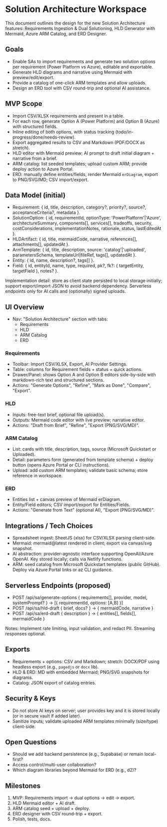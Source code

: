 # Solution Architecture Workspace

This document outlines the design for the new Solution Architecture features: Requirements Ingestion & Dual Solutioning, HLD Generator with Mermaid, Azure ARM Catalog, and ERD Designer.

## Goals
- Enable SAs to import requirements and generate two solution options per requirement (Power Platform vs Azure), editable and exportable.
- Generate HLD diagrams and narrative using Mermaid with preview/edit/export.
- Provide a catalog of one-click ARM templates and allow uploads.
- Design an ERD tool with CSV round-trip and optional AI assistance.

## MVP Scope
- Import CSV/XLSX requirements and present in a table.
- For each row, generate Option A (Power Platform) and Option B (Azure) with structured fields.
- Inline editing of both options, with status tracking (todo/in-progress/done/needs-review).
- Export aggregated results to CSV and Markdown (PDF/DOCX as stretch).
- HLD editor with Mermaid preview; AI prompt to draft initial diagram + narrative from a brief.
- ARM catalog: list seeded templates; upload custom ARM; provide deploy action to Azure Portal.
- ERD: manually define entities/fields, render Mermaid `erDiagram`, export to PNG/SVG/MD; CSV import/export.

## Data Model (initial)
- Requirement: { id, title, description, category?, priority?, source?, acceptanceCriteria?, metadata }.
- SolutionOption: { id, requirementId, optionType: 'PowerPlatform'|'Azure', architectureSummary, components[], services[], tradeoffs, security, costConsiderations, implementationNotes, rationale, status, lastEditedAt }.
- HLDArtifact: { id, title, mermaidCode, narrative, references[], attachments[], updatedAt }.
- ArmTemplate: { id, title, description, source: 'catalog'|'uploaded', parametersSchema, templateUrl|fileRef, tags[], updatedAt }.
- Entity: { id, name, description?, tags[] }.
- Field: { id, entityId, name, type, required, pk?, fk?: { targetEntity, targetField }, notes? }.

Implementation detail: store as client state persisted to local storage initially; support export/import JSON to avoid backend dependency. Serverless endpoints only for AI calls and (optionally) signed uploads.

## UI Overview
- Nav: "Solution Architecture" section with tabs:
  - Requirements
  - HLD
  - ARM Catalog
  - ERD

### Requirements
- Toolbar: Import CSV/XLSX, Export, AI Provider Settings.
- Table: columns for Requirement fields + status + quick actions.
- Drawer/Panel: shows Option A and Option B editors side-by-side with markdown-rich text and structured sections.
- Actions: "Generate Options", "Refine", "Mark as Done", "Compare", "Export".

### HLD
- Inputs: free-text brief, optional file upload(s).
- Outputs: Mermaid code editor with live preview; narrative editor.
- Actions: "Draft from Brief", "Refine", "Export (PNG/SVG/MD)".

### ARM Catalog
- List: cards with title, description, tags, source (Microsoft Quickstart or Uploaded).
- Detail: parameters form (generated from template schema) + deploy button (opens Azure Portal or CLI instructions).
- Upload: add custom ARM templates; validate basic schema; store reference in workspace.

### ERD
- Entities list + canvas preview of Mermaid erDiagram.
- Entity/Field editors; CSV import/export for Entities/Fields.
- Actions: "Generate from Text" (optional AI), "Export (PNG/SVG/MD)".

## Integrations / Tech Choices
- Spreadsheet ingest: SheetJS (xlsx) for CSV/XLSX parsing client-side.
- Mermaid: mermaid@latest rendered in client; export via canvas/svg snapshot.
- AI abstraction: provider-agnostic interface supporting OpenAI/Azure OpenAI. Key stored locally; calls via Netlify functions.
- ARM: seed catalog from Microsoft Quickstart templates (public GitHub). Deploy via Azure Portal links or az CLI guidance.

## Serverless Endpoints (proposed)
- POST /api/sa/generate-options { requirements[], provider, model, systemPrompt? } → [{ requirementId, options: [A,B] }]
- POST /api/sa/hld-draft { brief, docs? } → { mermaidCode, narrative }
- POST /api/sa/erd-draft { description } → { entities[], fields[], mermaidCode }

Notes: Implement rate limiting, input validation, and redact PII. Streaming responses optional.

## Exports
- Requirements + options: CSV and Markdown; stretch: DOCX/PDF using headless export (e.g., `pagedjs` or `docx` lib).
- HLD & ERD: MD with embedded Mermaid; PNG/SVG snapshots for diagrams.
- Catalog: JSON export of catalog entries.

## Security & Keys
- Do not store AI keys on server; user provides key and it is stored locally (or in secure vault if added later).
- Sanitize inputs; validate uploaded ARM templates minimally (size/type) client-side.

## Open Questions
- Should we add backend persistence (e.g., Supabase) or remain local-first?
- Access control/multi-user collaboration?
- Which diagram libraries beyond Mermaid for ERD (e.g., d2)?

## Milestones
1. MVP: Requirements import → dual options → edit → export.
2. HLD Mermaid editor + AI draft.
3. ARM catalog seed + upload + deploy.
4. ERD designer with CSV round-trip + export.
5. Polish, tests, docs.
